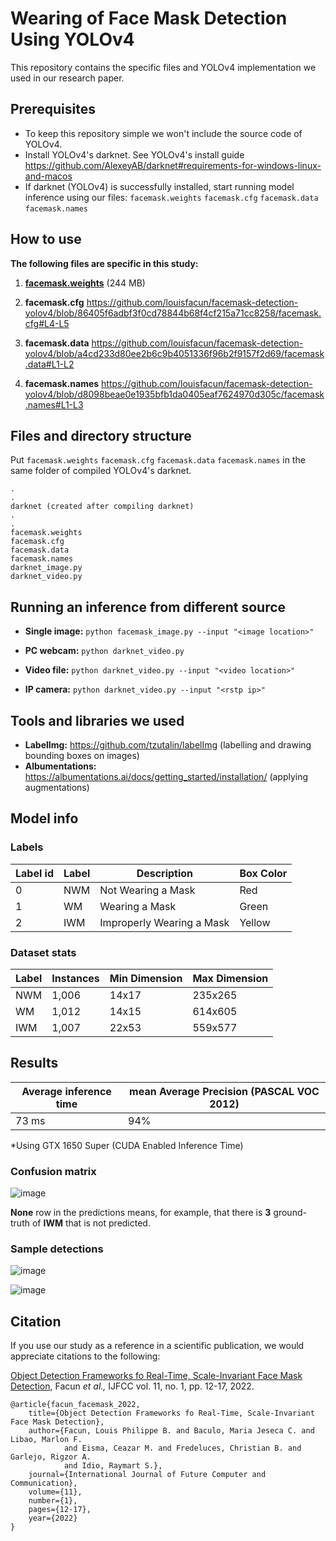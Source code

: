 # Wearing of Face Mask Detection Using YOLOv4
This repository contains the specific files and YOLOv4 implementation we used in our research paper.

## Prerequisites
- To keep this repository simple we won't include the source code of YOLOv4.
- Install YOLOv4's darknet. See YOLOv4's install guide https://github.com/AlexeyAB/darknet#requirements-for-windows-linux-and-macos
- If darknet (YOLOv4) is successfully installed, start running model inference using our files:
`facemask.weights` `facemask.cfg` `facemask.data` `facemask.names`

## How to use
**The following files are specific in this study:**
1. **[facemask.weights](https://github.com/lpfacun/facemask-detection-yolov4/releases/download/model/facemask.weights)** (244 MB)
2. **facemask.cfg**
https://github.com/louisfacun/facemask-detection-yolov4/blob/86405f6adbf3f0cd78844b68f4cf215a71cc8258/facemask.cfg#L4-L5

3. **facemask.data**
https://github.com/louisfacun/facemask-detection-yolov4/blob/a4cd233d80ee2b6c9b4051336f96b2f9157f2d69/facemask.data#L1-L2

4. **facemask.names**
https://github.com/louisfacun/facemask-detection-yolov4/blob/d8098beae0e1935bfb1da0405eaf7624970d305c/facemask.names#L1-L3

## Files and directory structure
Put `facemask.weights` `facemask.cfg` `facemask.data` `facemask.names` in the same folder of compiled YOLOv4's darknet. 
```
.
.
darknet (created after compiling darknet)
.
.
facemask.weights
facemask.cfg
facemask.data
facemask.names
darknet_image.py
darknet_video.py
```

## Running an inference from different source

- **Single image:** `python facemask_image.py --input "<image location>"` 

- **PC webcam:** `python darknet_video.py`

- **Video file:** `python darknet_video.py --input "<video location>"` 

- **IP camera:** `python darknet_video.py --input "<rstp ip>"`
 

## Tools and libraries we used
- **LabelImg:** https://github.com/tzutalin/labelImg (labelling and drawing bounding boxes on images)
- **Albumentations:** https://albumentations.ai/docs/getting_started/installation/ (applying augmentations)

 ## Model info
 ### Labels
| Label id | Label | Description | Box Color |
| --- | --- | --- | --- |
| 0 | NWM | Not Wearing a Mask | Red |
| 1 | WM  | Wearing a Mask | Green |
| 2 | IWM | Improperly Wearing a Mask | Yellow |

### Dataset stats
| Label | Instances | Min Dimension | Max Dimension |
| --- | --- | --- | --- |
| NWM | 1,006 | 14x17 | 235x265 |
| WM  | 1,012 | 14x15 | 614x605 |
| IWM | 1,007 | 22x53 | 559x577 |

## Results

| Average inference time | mean Average Precision (PASCAL VOC 2012)|
| --- | --- |
| 73 ms | 94% |

*Using GTX 1650 Super (CUDA Enabled Inference Time)

### Confusion matrix

![image](https://user-images.githubusercontent.com/58874676/136065222-68d93f5c-cb35-4e51-b2cb-e9ea9e53bc8e.png)

**None** row in the predictions means, for example, that there is **3** ground-truth of **IWM** that is not predicted.

### Sample detections

![image](https://user-images.githubusercontent.com/58874676/136065117-9915b76b-826f-4ade-8def-1853ef84bd24.png)

![image](https://user-images.githubusercontent.com/58874676/136065261-19a2b070-9023-47ab-9aec-9c82a55c51f4.png)


## Citation
If you use our study as a reference in a scientific publication, we would appreciate citations to the following:

[Object Detection Frameworks fo Real-Time, Scale-Invariant Face Mask Detection](https://github.com/louisfacun/facemask-detection-yolov4/raw/master/paper.pdf), Facun *et al.,* IJFCC vol. 11, no. 1, pp. 12-17, 2022.

```
@article{facun_facemask_2022,
    title={Object Detection Frameworks fo Real-Time, Scale-Invariant Face Mask Detection},
    author={Facun, Louis Philippe B. and Baculo, Maria Jeseca C. and Libao, Marlon F.
            and Eisma, Ceazar M. and Fredeluces, Christian B. and Garlejo, Rigzor A.
            and Idio, Raymart S.},
    journal={International Journal of Future Computer and Communication},
    volume={11},
    number={1},
    pages={12-17},
    year={2022}
}
```
